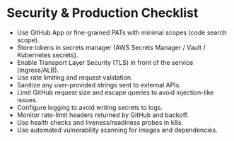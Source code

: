 # Security & Production Checklist

- Use GitHub App or fine-grained PATs with minimal scopes (code search scope).
- Store tokens in secrets manager (AWS Secrets Manager / Vault / Kubernetes secrets).
- Enable Transport Layer Security (TLS) in front of the service (ingress/ALB).
- Use rate limiting and request validation.
- Sanitize any user-provided strings sent to external APIs.
- Limit GitHub request size and escape queries to avoid injection-like issues.
- Configure logging to avoid writing secrets to logs.
- Monitor rate-limit headers returned by GitHub and backoff.
- Use health checks and liveness/readiness probes in k8s.
- Use automated vulnerability scanning for images and dependencies.
